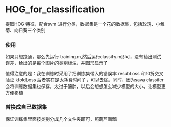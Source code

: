 # HOG_for_classification
提取HOG 特征，配合svm 进行分类，数据集是一个花的数据集，包括玫瑰、小雏菊、向日葵三个类别

### 使用
如果只想跑通，那么先运行 training.m,然后运行classify.m即可，没有给出测试误差，给出的是每个图片的类别标注，并图形显示了

值得注意的是：我在训练时采用了把训练集带入的错误率 resubLoss 和10折交叉验证 kfoldLoss 后者实在是太耗费时间了，可以去除。同时，因为sava classifer 会将训练数据集也保存，太过于臃肿，以后会想想怎么减少模型的大小，让模型更方便移植

### 替换成自己数据集
保证训练集里面按类别分成几个文件夹即可，照葫芦画瓢
